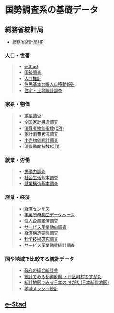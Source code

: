 # 国勢調査系の基礎データ

## 総務省統計局
- [総務省統計局HP](https://www.stat.go.jp/)
### 人口・世帯
  >- [e-Stad](https://www.e-stat.go.jp/)
  >- [国勢調査]()
  >- [人口推計]()
  >- [住民基本台帳人口移動報告]()
  >- [住宅・土地統計調査]()
### 家系・物価
  >- [家系調査]()
  >- [全国家計構造調査]()
  >- [消費者物価指数(CPI)]()
  >- [家計消費状況調査]()
  >- [小売物価統計調査]()
  >- [消費動向指数(CTI)]()
### 就業・労働
  >- [労働力調査]()
  >- [社会生活基本調査]()
  >- [就業構造基本調査]()
### 産業・経済
  >- [経済センサス]()
  >- [事業所母集団データベース]()
  >- [個人企業経済調査]()
  >- [サービス産業動向調査]()
  >- [経済構造実態調査]()
  >- [科学技術研究調査]()
  >- [サービス産業動態統計調査]()

### 国や地域で比較する統計データ
  >- [政府の総合統計書](https://www.stat.go.jp/data/sougou/index.html)
  >- [統計でみる都道府県 ・市区町村のすがた](https://www.stat.go.jp/data/ssds/index.html)
  >- [統計地図でみる日本の すがた(日本統計地図)](https://www.stat.go.jp/data/chiri/map/index.html)
  >- [地域メッシュ統計](https://www.stat.go.jp/data/mesh/index.html)


## [e-Stad](https://www.e-stat.go.jp/)